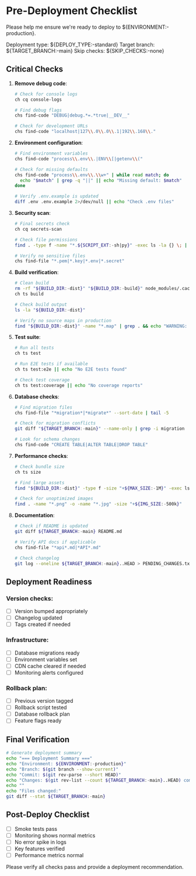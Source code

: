 # Pre-Deployment Checklist

Please help me ensure we're ready to deploy to ${ENVIRONMENT:-production}.

Deployment type: ${DEPLOY_TYPE:-standard}
Target branch: ${TARGET_BRANCH:-main}
Skip checks: ${SKIP_CHECKS:-none}

## Critical Checks

1. **Remove debug code**:
   ```bash
   # Check for console logs
   ch cq console-logs
   
   # Find debug flags
   chs find-code "DEBUG|debug.*=.*true|__DEV__"
   
   # Check for development URLs
   chs find-code "localhost|127\\.0\\.0\\.1|192\\.168\\."
   ```

2. **Environment configuration**:
   ```bash
   # Find environment variables
   chs find-code "process\\.env\\.|ENV\\[|getenv\\("
   
   # Check for missing defaults
   chs find-code "process\\.env\\.\\w+" | while read match; do
     echo "$match" | grep -q "||" || echo "Missing default: $match"
   done
   
   # Verify .env.example is updated
   diff .env .env.example 2>/dev/null || echo "Check .env files"
   ```

3. **Security scan**:
   ```bash
   # Final secrets check
   ch cq secrets-scan
   
   # Check file permissions
   find . -type f -name "*.${SCRIPT_EXT:-sh|py}" -exec ls -la {} \; | grep -v "r--"
   
   # Verify no sensitive files
   chs find-file "*.pem|*.key|*.env|*.secret"
   ```

4. **Build verification**:
   ```bash
   # Clean build
   rm -rf "${BUILD_DIR:-dist}" "${BUILD_DIR:-build}" node_modules/.cache
   ch ts build
   
   # Check build output
   ls -la "${BUILD_DIR:-dist}"
   
   # Verify no source maps in production
   find "${BUILD_DIR:-dist}" -name "*.map" | grep . && echo "WARNING: Source maps found!"
   ```

5. **Test suite**:
   ```bash
   # Run all tests
   ch ts test
   
   # Run E2E tests if available
   ch ts test:e2e || echo "No E2E tests found"
   
   # Check test coverage
   ch ts test:coverage || echo "No coverage reports"
   ```

6. **Database checks**:
   ```bash
   # Find migration files
   chs find-file "*migration*|*migrate*" --sort-date | tail -5
   
   # Check for migration conflicts
   git diff "${TARGET_BRANCH:-main}" --name-only | grep -i migration
   
   # Look for schema changes
   chs find-code "CREATE TABLE|ALTER TABLE|DROP TABLE"
   ```

7. **Performance checks**:
   ```bash
   # Check bundle size
   ch ts size
   
   # Find large assets
   find "${BUILD_DIR:-dist}" -type f -size "+${MAX_SIZE:-1M}" -exec ls -lh {} \;
   
   # Check for unoptimized images
   find . -name "*.png" -o -name "*.jpg" -size "+${IMG_SIZE:-500k}"
   ```

8. **Documentation**:
   ```bash
   # Check if README is updated
   git diff ${TARGET_BRANCH:-main} README.md
   
   # Verify API docs if applicable
   chs find-file "*api*.md|*API*.md"
   
   # Check changelog
   git log --oneline ${TARGET_BRANCH:-main}..HEAD > PENDING_CHANGES.txt
   ```

## Deployment Readiness

### Version checks:
- [ ] Version bumped appropriately
- [ ] Changelog updated
- [ ] Tags created if needed

### Infrastructure:
- [ ] Database migrations ready
- [ ] Environment variables set
- [ ] CDN cache cleared if needed
- [ ] Monitoring alerts configured

### Rollback plan:
- [ ] Previous version tagged
- [ ] Rollback script tested
- [ ] Database rollback plan
- [ ] Feature flags ready

## Final Verification

```bash
# Generate deployment summary
echo "=== Deployment Summary ==="
echo "Environment: ${ENVIRONMENT:-production}"
echo "Branch: $(git branch --show-current)"
echo "Commit: $(git rev-parse --short HEAD)"
echo "Changes: $(git rev-list --count ${TARGET_BRANCH:-main}..HEAD) commits"
echo ""
echo "Files changed:"
git diff --stat ${TARGET_BRANCH:-main}
```

## Post-Deploy Checklist

- [ ] Smoke tests pass
- [ ] Monitoring shows normal metrics
- [ ] No error spike in logs
- [ ] Key features verified
- [ ] Performance metrics normal

Please verify all checks pass and provide a deployment recommendation.